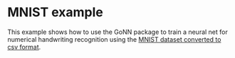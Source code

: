 # MNIST example

This example shows how to use the GoNN package to train a neural net for numerical handwriting 
recognition using the [MNIST dataset converted to csv format](https://pjreddie.com/projects/mnist-in-csv/).

